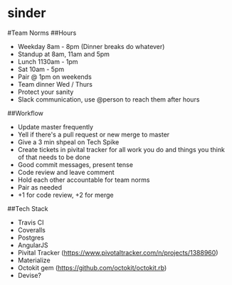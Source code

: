 # sinder

#Team Norms
##Hours
- Weekday 8am - 8pm (Dinner breaks do whatever)
- Standup at 8am, 11am and 5pm
- Lunch 1130am - 1pm
- Sat 10am - 5pm
- Pair @ 1pm on weekends
- Team dinner Wed / Thurs
- Protect your sanity
- Slack communication, use @person to reach them after hours

##Workflow
- Update master frequently 
- Yell if there's a pull request or new merge to master
- Give a 3 min shpeal on Tech Spike 
- Create tickets in pivital tracker for all work you do and things you think of that needs to be done
- Good commit messages, present tense 
- Code review and leave comment
- Hold each other accountable for team norms
- Pair as needed
- +1 for code review, +2 for merge

##Tech Stack
- Travis CI
- Coveralls
- Postgres
- AngularJS
- Pivital Tracker (https://www.pivotaltracker.com/n/projects/1388960)
- Materialize
- Octokit gem (https://github.com/octokit/octokit.rb)
- Devise? 

